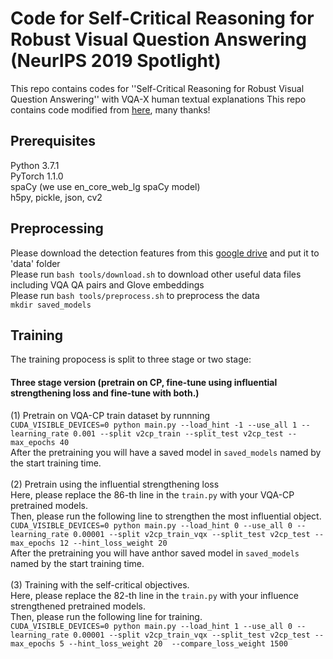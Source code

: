 # Code for Self-Critical Reasoning  for Robust Visual Question Answering (NeurIPS 2019 Spotlight)
This repo contains codes for ''Self-Critical Reasoning  for Robust Visual Question Answering'' with VQA-X human textual explanations
This repo contains code modified from [here](https://github.com/SinghJasdeep/Attention-on-Attention-for-VQA), many thanks! 

## Prerequisites
Python 3.7.1 <br>
PyTorch 1.1.0 <br>
spaCy (we use en_core_web_lg spaCy model) <br>
h5py, pickle, json, cv2 <br>

## Preprocessing
Please download the detection features from this [google drive](https://drive.google.com/drive/folders/1IXTsTudZtYLqmKzsXxIZbXfCnys_Izxr?usp=sharing) and put it to 'data' folder <br>
Please run ``bash tools/download.sh`` to download other useful data files including VQA QA pairs and Glove embeddings <br>
Please run ``bash tools/preprocess.sh`` to preprocess the data <br>
``mkdir saved_models``

## Training
The training propocess is split to three stage or two stage:<br>

#### Three stage version (pretrain on CP, fine-tune using influential strengthening loss and fine-tune with both.)
(1) Pretrain on VQA-CP train dataset by runnning <br>
``CUDA_VISIBLE_DEVICES=0 python main.py --load_hint -1 --use_all 1 --learning_rate 0.001 --split v2cp_train --split_test v2cp_test --max_epochs 40`` <br>
After the pretraining you will have a saved model in ``saved_models`` named by the start training time. <br><br>
(2) Pretrain using the influential strengthening loss <br>
Here, please replace the 86-th line in the ``train.py`` with your VQA-CP pretrained models. <br>
Then, please run the following line to strengthen the most influential object. <br>
``CUDA_VISIBLE_DEVICES=0 python main.py --load_hint 0 --use_all 0 --learning_rate 0.00001 --split v2cp_train_vqx --split_test v2cp_test --max_epochs 12 --hint_loss_weight 20``<br>
After the pretraining you will have anthor saved model in ``saved_models`` named by the start training time. <br><br>
(3) Training with the self-critical objectives. <br>
Here, please replace the 82-th line in the ``train.py`` with your influence strengthened pretrained models. <br>
Then, please run the following line for training. <br>
``CUDA_VISIBLE_DEVICES=0 python main.py --load_hint 1 --use_all 0 --learning_rate 0.00001 --split v2cp_train_vqx --split_test v2cp_test --max_epochs 5 --hint_loss_weight 20  --compare_loss_weight 1500``<br>
